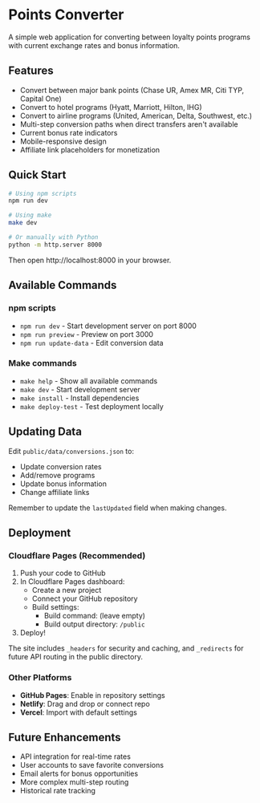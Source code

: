 # Points Converter

A simple web application for converting between loyalty points programs with current exchange rates and bonus information.

## Features

- Convert between major bank points (Chase UR, Amex MR, Citi TYP, Capital One)
- Convert to hotel programs (Hyatt, Marriott, Hilton, IHG)
- Convert to airline programs (United, American, Delta, Southwest, etc.)
- Multi-step conversion paths when direct transfers aren't available
- Current bonus rate indicators
- Mobile-responsive design
- Affiliate link placeholders for monetization

## Quick Start

```bash
# Using npm scripts
npm run dev

# Using make
make dev

# Or manually with Python
python -m http.server 8000
```

Then open http://localhost:8000 in your browser.

## Available Commands

### npm scripts
- `npm run dev` - Start development server on port 8000
- `npm run preview` - Preview on port 3000
- `npm run update-data` - Edit conversion data

### Make commands
- `make help` - Show all available commands
- `make dev` - Start development server
- `make install` - Install dependencies
- `make deploy-test` - Test deployment locally

## Updating Data

Edit `public/data/conversions.json` to:
- Update conversion rates
- Add/remove programs
- Update bonus information
- Change affiliate links

Remember to update the `lastUpdated` field when making changes.

## Deployment

### Cloudflare Pages (Recommended)

1. Push your code to GitHub
2. In Cloudflare Pages dashboard:
   - Create a new project
   - Connect your GitHub repository
   - Build settings:
     - Build command: (leave empty)
     - Build output directory: `/public`
3. Deploy!

The site includes `_headers` for security and caching, and `_redirects` for future API routing in the public directory.

### Other Platforms

- **GitHub Pages**: Enable in repository settings
- **Netlify**: Drag and drop or connect repo
- **Vercel**: Import with default settings

## Future Enhancements

- API integration for real-time rates
- User accounts to save favorite conversions
- Email alerts for bonus opportunities
- More complex multi-step routing
- Historical rate tracking